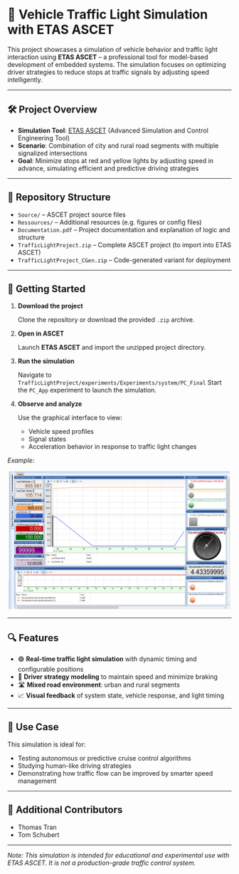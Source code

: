 <!--Copyright Andrik Seeger 2022-->
# 🚦 Vehicle Traffic Light Simulation with ETAS ASCET

This project showcases a simulation of vehicle behavior and traffic light interaction using **ETAS ASCET** – a professional tool for model-based development of embedded systems. The simulation focuses on optimizing driver strategies to reduce stops at traffic signals by adjusting speed intelligently.

---

## 🛠️ Project Overview

* **Simulation Tool**: [ETAS ASCET](https://www.etas.com/) (Advanced Simulation and Control Engineering Tool)
* **Scenario**: Combination of city and rural road segments with multiple signalized intersections
* **Goal**: Minimize stops at red and yellow lights by adjusting speed in advance, simulating efficient and predictive driving strategies

---

## 📁 Repository Structure

* `Source/` – ASCET project source files
* `Ressources/` – Additional resources (e.g. figures or config files)
* `Documentation.pdf` – Project documentation and explanation of logic and structure
* `TrafficLightProject.zip` – Complete ASCET project (to import into ETAS ASCET)
* `TrafficLightProject_CGen.zip` – Code-generated variant for deployment

---

## 🚀 Getting Started

1. **Download the project**
   
   Clone the repository or download the provided `.zip` archive.

2. **Open in ASCET**
   
   Launch **ETAS ASCET** and import the unzipped project directory.

3. **Run the simulation**
   
   Navigate to `TrafficLightProject/experiments/Experiments/system/PC_Final`
   Start the `PC_App` experiment to launch the simulation.

4. **Observe and analyze**
   
   Use the graphical interface to view:

   * Vehicle speed profiles
   * Signal states
   * Acceleration behavior in response to traffic light changes

 *Example:* 
 <p align="center">
<img src="https://github.com/AndrikSeeger/Vehicle_TrafficLight_Simulation/blob/main/Ressources/Experiment_Environment.png"/>
</p>

---

## 🔍 Features

* 🟢 **Real-time traffic light simulation** with dynamic timing and configurable positions
* 🚗 **Driver strategy modeling** to maintain speed and minimize braking
* 🛣️ **Mixed road environment**: urban and rural segments
* 📈 **Visual feedback** of system state, vehicle response, and light timing

---

## 🧪 Use Case

This simulation is ideal for:

* Testing autonomous or predictive cruise control algorithms
* Studying human-like driving strategies
* Demonstrating how traffic flow can be improved by smarter speed management

---

## 👥 Additional Contributors

* Thomas Tran
* Tom Schubert

---

*Note: This simulation is intended for educational and experimental use with ETAS ASCET. It is not a production-grade traffic control system.*

